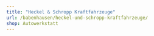 ```yaml
---
title: "Heckel & Schropp Kraftfahrzeuge"
url: /babenhausen/heckel-und-schropp-kraftfahrzeuge/
shop: Autowerkstatt
---
```

